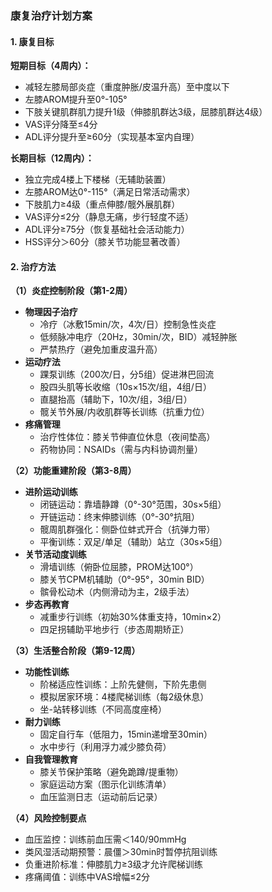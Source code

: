 ### 康复治疗计划方案

#### 1. 康复目标
**短期目标（4周内）：**
- 减轻左膝局部炎症（重度肿胀/皮温升高）至中度以下
- 左膝AROM提升至0°-105°
- 下肢关键肌群肌力提升1级（伸膝肌群达3级，屈膝肌群达4级）
- VAS评分降至≤4分
- ADL评分提升至≥60分（实现基本室内自理）

**长期目标（12周内）：**
- 独立完成4楼上下楼梯（无辅助装置）
- 左膝AROM达0°-115°（满足日常活动需求）
- 下肢肌力≥4级（重点伸膝/髋外展肌群）
- VAS评分≤2分（静息无痛，步行轻度不适）
- ADL评分≥75分（恢复基础社会活动能力）
- HSS评分＞60分（膝关节功能显著改善）

#### 2. 治疗方法
**（1）炎症控制阶段（第1-2周）**
- **物理因子治疗**  
  - 冷疗（冰敷15min/次，4次/日）控制急性炎症  
  - 低频脉冲电疗（20Hz，30min/次，BID）减轻肿胀  
  - 严禁热疗（避免加重皮温升高）
- **运动疗法**  
  - 踝泵训练（200次/日，分5组）促进淋巴回流  
  - 股四头肌等长收缩（10s×15次/组，4组/日）  
  - 直腿抬高（辅助下，10次/组，3组/日）  
  - 髋关节外展/内收肌群等长训练（抗重力位）
- **疼痛管理**  
  - 治疗性体位：膝关节伸直位休息（夜间垫高）  
  - 药物协同：NSAIDs（需与内科协调剂量）

**（2）功能重建阶段（第3-8周）**
- **进阶运动训练**  
  - 闭链运动：靠墙静蹲（0°-30°范围，30s×5组）  
  - 开链运动：终末伸膝训练（0°-30°抗阻）  
  - 髋周肌群强化：侧卧位蚌式开合（抗弹力带）  
  - 平衡训练：双足/单足（辅助）站立（30s×5组）
- **关节活动度训练**  
  - 滑墙训练（俯卧位屈膝，PROM达100°）  
  - 膝关节CPM机辅助（0°-95°，30min BID）  
  - 髌骨松动术（内侧滑动为主，2级手法）
- **步态再教育**  
  - 减重步行训练（初始30%体重支持，10min×2）  
  - 四足拐辅助平地步行（步态周期矫正）

**（3）生活整合阶段（第9-12周）**
- **功能性训练**  
  - 阶梯适应性训练：上阶先健侧，下阶先患侧  
  - 模拟居家环境：4楼爬梯训练（每2级休息）  
  - 坐-站转移训练（不同高度座椅）
- **耐力训练**  
  - 固定自行车（低阻力，15min递增至30min）  
  - 水中步行（利用浮力减少膝负荷）
- **自我管理教育**  
  - 膝关节保护策略（避免跪蹲/提重物）  
  - 家庭运动方案（图示化训练清单）  
  - 血压监测日志（运动前后记录）

**（4）风险控制要点**
- 血压监控：训练前血压需＜140/90mmHg  
- 类风湿活动期预警：晨僵＞30min时暂停抗阻训练  
- 负重进阶标准：伸膝肌力≥3级才允许爬梯训练  
- 疼痛阈值：训练中VAS增幅≤2分

